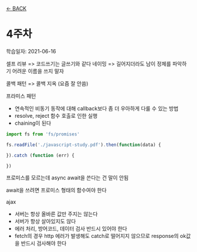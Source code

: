 [← BACK](./../README.md)

# 4주차

학습일자: 2021-06-16

셀프 리뷰 => 코드쓰기는 글쓰기와 같다
네이밍 => 길어지더라도 남이 정체를 파악하기 어려운 이름을 쓰지 말자

콜백 패턴 => 콜백 지옥 (요즘 잘 안씀)

프라미스 패턴 
- 연속적인 비동기 동작에 대해 callback보다 좀 더 우아하게 다룰 수 있는 방법
- resolve, reject 함수 호출로 인한 실행
- chaining이 된다

```js
import fs from 'fs/promises'

fs.readFile('./javascript-study.pdf').then(function(data) {

}).catch (function (err) {

})

```
프로미스를 모르는데 async await을 쓴다는 건 말이 안됨

await을 쓰려면 프로미스 형태의 함수여야 한다

ajax

- 서버는 항상 올바른 값만 주지는 않는다
- 서버가 항상 살아있지도 않다
- 에러 처리, 방어코드, 데이터 검사 반드시 있어야 한다
- fetch의 경우 http 에러가 발생해도 catch로 떨어지지 않으므로 response의 ok값을 반드시 검사해야 한다
